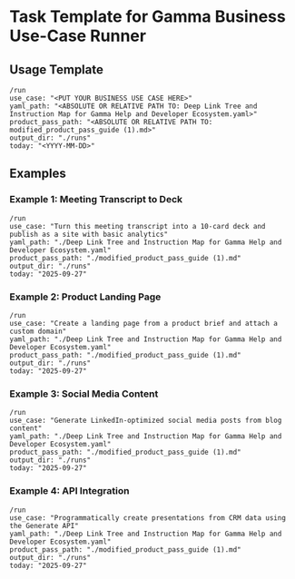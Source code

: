 # Task Template for Gamma Business Use-Case Runner

## Usage Template

```text
/run
use_case: "<PUT YOUR BUSINESS USE CASE HERE>"
yaml_path: "<ABSOLUTE OR RELATIVE PATH TO: Deep Link Tree and Instruction Map for Gamma Help and Developer Ecosystem.yaml>"
product_pass_path: "<ABSOLUTE OR RELATIVE PATH TO: modified_product_pass_guide (1).md>"
output_dir: "./runs"
today: "<YYYY-MM-DD>"
```

## Examples

### Example 1: Meeting Transcript to Deck
```text
/run
use_case: "Turn this meeting transcript into a 10-card deck and publish as a site with basic analytics"
yaml_path: "./Deep Link Tree and Instruction Map for Gamma Help and Developer Ecosystem.yaml"
product_pass_path: "./modified_product_pass_guide (1).md"
output_dir: "./runs"
today: "2025-09-27"
```

### Example 2: Product Landing Page
```text
/run
use_case: "Create a landing page from a product brief and attach a custom domain"
yaml_path: "./Deep Link Tree and Instruction Map for Gamma Help and Developer Ecosystem.yaml"
product_pass_path: "./modified_product_pass_guide (1).md"
output_dir: "./runs"
today: "2025-09-27"
```

### Example 3: Social Media Content
```text
/run
use_case: "Generate LinkedIn-optimized social media posts from blog content"
yaml_path: "./Deep Link Tree and Instruction Map for Gamma Help and Developer Ecosystem.yaml"
product_pass_path: "./modified_product_pass_guide (1).md"
output_dir: "./runs"
today: "2025-09-27"
```

### Example 4: API Integration
```text
/run
use_case: "Programmatically create presentations from CRM data using the Generate API"
yaml_path: "./Deep Link Tree and Instruction Map for Gamma Help and Developer Ecosystem.yaml"
product_pass_path: "./modified_product_pass_guide (1).md"
output_dir: "./runs"
today: "2025-09-27"
```